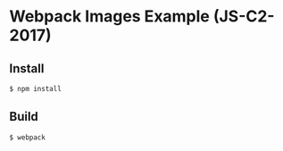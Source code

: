 # Webpack Images Example (JS-C2-2017)

## Install

```bash
$ npm install
```


## Build

```bash
$ webpack
```
